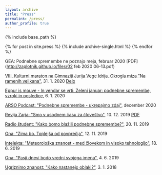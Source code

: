 ```yaml
---
layout: archive
title: "Press"
permalink: /press/
author_profile: true
---
```


{% include base_path %}


{% for post in site.press %}
  {% include archive-single.html %}
{% endfor %}

GEA: Podnebne spremembe ne poznajo meja, februar 2020 [PDF](http://zaplotnik.github.io/files/02 feb 2020 06-13.pdf)

[VIII. Kulturni maraton na Gimnaziji Jurija Vege Idrija. Okrogla miza "Na ramenih velikana"](https://www.idrija.com/scopoli-na-kulturnem-maratonu), 31. 1. 2020 [Delo](https://www.delo.si/kultura/razno/scopoli-kot-navdih-in-ne-historicna-obveza-274591.html)

[Eppur is mouve - In vendar se vrti: Zeleni januar: podnebne spremembe, vzroki in posledice](https://4d.rtvslo.si/arhiv/eppur-si-muove-in-vendar-se-vrti/174662873), 6. 1. 2020

[ARSO Podcast: "Podnebne spremembe - ukrepajmo zdaj"](http://meteo.arso.gov.si/uploads/probase/www/fproduct/media/sl/podcast/podcast_20191204_ep027.mp3), december 2020

[Revija Zarja: "Smo v usodnem času za človeštvo"](https://revijazarja.si/clanek/zgodbe/5dee3441f3ac2/smo-v-usodnem-casu-za-clovestvo), 10. 12. 2019 [PDF](http://zaplotnik.github.io/files/12_14_Zarja_Jana_50.pdf)

[Radio študent: "Kako bomo blažili podnebne spremembe?"](https://radiostudent.si/znanost/zr-intervju/kako-bomo-bla%C5%BEili-podnebne-spremembe), 20. 11. 2019

[Ona: "Zima bo. Toplejša od povprečja"](https://onaplus.delo.si/kaksno-vreme-nas-caka-zima-bo-toplejsa-od-povprecja), 12. 11. 2019

[Intelekta: "Meteorološka znanost - med človekom in visoko tehnologijo"](https://radioprvi.rtvslo.si/2019/06/intelekta-157/), 18. 6. 2019

[Ona: "Pasji dnevi bodo vredni svojega imena"](https://onaplus.delo.si/pasji-dnevi-bodo-vredni-svojega-imena), 4. 6. 2019

[Ugriznimo znanost: "Kako nastanejo oblaki?"](https://4d.rtvslo.si/arhiv/ugriznimo-znanost/174514413), 3. 1. 2018

